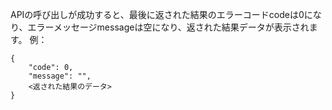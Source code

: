 

APIの呼び出しが成功すると、最後に返された結果のエラーコードcodeは0になり、エラーメッセージmessageは空になり、返された結果データが表示されます。
例：
```
{
    "code": 0,
    "message": "",
    <返された結果のデータ>
}
```


